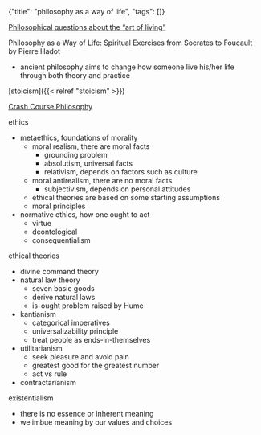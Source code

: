 {"title": "philosophy as a way of life", "tags": []}

[Philosophical questions about the “art of living”](https://www.degruyter.com/document/doi/10.1515/humaff-2017-0019/html?lang=en)

Philosophy as a Way of Life: Spiritual Exercises from Socrates to Foucault by Pierre Hadot
* ancient philosophy aims to change how someone live his/her life through both theory and practice

[stoicism]({{< relref "stoicism" >}})

[Crash Course Philosophy](https://www.youtube.com/playlist?list=PLUHoo4L8qXthO958RfdrAL8XAHvk5xuu9)

ethics
* metaethics, foundations of morality
  * moral realism, there are moral facts
    * grounding problem
    * absolutism, universal facts
    * relativism, depends on factors such as culture
  * moral antirealism, there are no moral facts
    * subjectivism, depends on personal attitudes
  * ethical theories are based on some starting assumptions
  * moral principles
* normative ethics, how one ought to act
  * virtue
  * deontological
  * consequentialism

ethical theories
* divine command theory
* natural law theory
  * seven basic goods
  * derive natural laws
  * is-ought problem raised by Hume
* kantianism
  * categorical imperatives
  * universalizability principle
  * treat people as ends-in-themselves
* utilitarianism
  * seek pleasure and avoid pain
  * greatest good for the greatest number
  * act vs rule
* contractarianism

existentialism
* there is no essence or inherent meaning
* we imbue meaning by our values and choices

